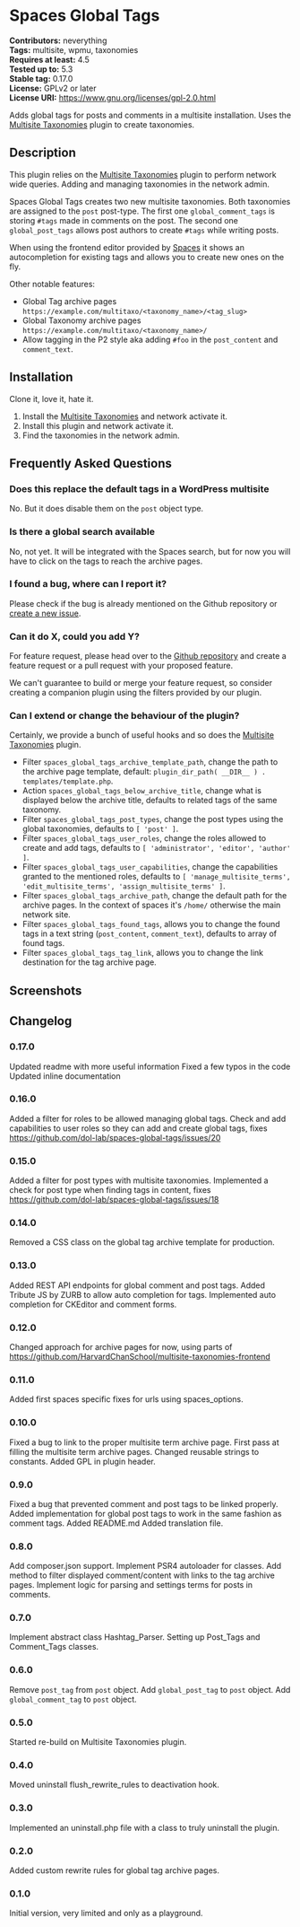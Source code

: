# Spaces Global Tags #
**Contributors:** neverything  
**Tags:** multisite, wpmu, taxonomies  
**Requires at least:** 4.5  
**Tested up to:** 5.3  
**Stable tag:** 0.17.0  
**License:** GPLv2 or later  
**License URI:** https://www.gnu.org/licenses/gpl-2.0.html  

Adds global tags for posts and comments in a multisite installation. Uses the [Multisite Taxonomies](https://github.com/dol-lab/multisite-taxonomies) plugin
to create taxonomies.

## Description ##

This plugin relies on the [Multisite Taxonomies](https://github.com/dol-lab/multisite-taxonomies) plugin to perform network wide queries. Adding and managing taxonomies in the network admin.

Spaces Global Tags creates two new multisite taxonomies. Both taxonomies are assigned to the `post` post-type. The first one `global_comment_tags` is storing `#tags` made in comments on the post. The second one `global_post_tags` allows post authors to create `#tags` while writing posts.

When using the frontend editor provided by [Spaces](https://kisd.de/en/spaces) it shows an autocompletion for existing tags and allows you to create new ones on the fly.

Other notable features:

* Global Tag archive pages `https://example.com/multitaxo/<taxonomy_name>/<tag_slug>`
* Global Taxonomy archive pages `https://example.com/multitaxo/<taxonomy_name>/`
* Allow tagging in the P2 style aka adding `#foo` in the `post_content` and `comment_text`.

## Installation ##

Clone it, love it, hate it.

1. Install the [Multisite Taxonomies](https://github.com/dol-lab/multisite-taxonomies) and network activate it.
2. Install this plugin and network activate it.
3. Find the taxonomies in the network admin.

## Frequently Asked Questions ##

### Does this replace the default tags in a WordPress multisite ###

No. But it does disable them on the `post` object type.

### Is there a global search available ###

No, not yet. It will be integrated with the Spaces search, but for now you will have to click on the tags to reach the archive pages.

### I found a bug, where can I report it? ###

Please check if the bug is already mentioned on the Github repository or [create a new issue](https://github.com/dol-lab/spaces-global-tags/issues).

### Can it do X, could you add Y? ###

For feature request, please head over to the [Github repository](https://github.com/dol-lab/spaces-global-tags/) and create a feature request or a pull request with your proposed feature.

We can't guarantee to build or merge your feature request, so consider creating a companion plugin using the filters provided by our plugin.

### Can I extend or change the behaviour of the plugin? ###

Certainly, we provide a bunch of useful hooks and so does the [Multisite Taxonomies](https://github.com/dol-lab/multisite-taxonomies) plugin.

* Filter `spaces_global_tags_archive_template_path`, change the path to the archive page template, default: `plugin_dir_path( __DIR__ ) . templates/template.php`.
* Action `spaces_global_tags_below_archive_title`, change what is displayed below the archive title, defaults to related tags of the same taxonomy.
* Filter `spaces_global_tags_post_types`, change the post types using the global taxonomies, defaults to `[ 'post' ]`.
* Filter `spaces_global_tags_user_roles`, change the roles allowed to create and add tags, defaults to `[ 'administrator', 'editor', 'author' ]`.
* Filter `spaces_global_tags_user_capabilities`, change the capabilities granted to the mentioned roles, defaults to `[ 'manage_multisite_terms', 'edit_multisite_terms', 'assign_multisite_terms' ]`.
* Filter `spaces_global_tags_archive_path`, change the default path for the archive pages. In the context of spaces it's `/home/` otherwise the main network site.
* Filter `spaces_global_tags_found_tags`, allows you to change the found tags in a text string (`post_content`, `comment_text`), defaults to array of found tags.
* Filter `spaces_global_tags_tag_link`, allows you to change the link destination for the tag archive page.

## Screenshots ##

## Changelog ##

### 0.17.0 ###
Updated readme with more useful information
Fixed a few typos in the code
Updated inline documentation

### 0.16.0 ###
Added a filter for roles to be allowed managing global tags.
Check and add capabilities to user roles so they can add and create global tags, fixes https://github.com/dol-lab/spaces-global-tags/issues/20

### 0.15.0 ###
Added a filter for post types with multisite taxonomies.
Implemented a check for post type when finding tags in content, fixes https://github.com/dol-lab/spaces-global-tags/issues/18

### 0.14.0 ###
Removed a CSS class on the global tag archive template for production.

### 0.13.0 ###
Added REST API endpoints for global comment and post tags.
Added Tribute JS by ZURB to allow auto completion for tags.
Implemented auto completion for CKEditor and comment forms.

### 0.12.0 ###
Changed approach for archive pages for now, using parts of https://github.com/HarvardChanSchool/multisite-taxonomies-frontend

### 0.11.0 ###
Added first spaces specific fixes for urls using spaces_options.

### 0.10.0 ###
Fixed a bug to link to the proper multisite term archive page.
First pass at filling the multisite term archive pages.
Changed reusable strings to constants.
Added GPL in plugin header.

### 0.9.0 ###
Fixed a bug that prevented comment and post tags to be linked properly.
Added implementation for global post tags to work in the same fashion as comment tags.
Added README.md
Added translation file.

### 0.8.0 ###
Add composer.json support.
Implement PSR4 autoloader for classes.
Add method to filter displayed comment/content with links to the tag archive pages.
Implement logic for parsing and settings terms for posts in comments.

### 0.7.0 ###
Implement abstract class Hashtag_Parser.
Setting up Post_Tags and Comment_Tags classes.

### 0.6.0 ###
Remove `post_tag` from `post` object.
Add `global_post_tag` to `post` object.
Add `global_comment_tag` to `post` object.

### 0.5.0 ###
Started re-build on Multisite Taxonomies plugin.

### 0.4.0 ###
Moved uninstall flush_rewrite_rules to deactivation hook.

### 0.3.0 ###
Implemented an uninstall.php file with a class to truly uninstall the plugin.

### 0.2.0 ###
Added custom rewrite rules for global tag archive pages.

### 0.1.0 ###
Initial version, very limited and only as a playground.
